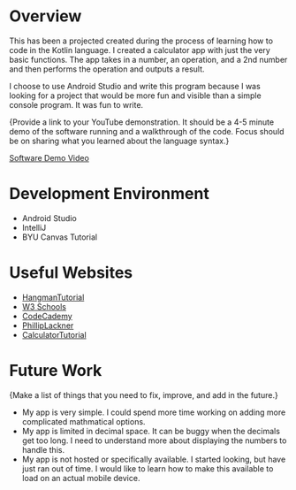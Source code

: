 # Overview

This has been a projected created during the process of learning how to code in the Kotlin language.  I created a calculator app with just the very basic functions.  The app takes in a number, an operation, and a 2nd number and then performs the operation and outputs a result.   

I choose to use Android Studio and write this program because I was looking for a project that would be more fun and visible than a simple console program.  It was fun to write.

{Provide a link to your YouTube demonstration. It should be a 4-5 minute demo of the software running and a walkthrough of the code. Focus should be on sharing what you learned about the language syntax.}

[Software Demo Video](http://youtube.link.goes.here)

# Development Environment

- Android Studio
- IntelliJ
- BYU Canvas Tutorial

# Useful Websites

- [HangmanTutorial](https://www.youtube.com/watch?v=kGGpH7ypxAU&list=PLY_EvkPvsCIOZZkn0zpz58CQfbDqkyJm0&index=12&t=276s)
- [W3 Schools](https://www.w3schools.com/kotlin/index.php)
- [CodeCademy](https://www.codecademy.com/catalog/language/kotlin)
- [PhillipLackner](https://www.youtube.com/playlist?list=PLQkwcJG4YTCRSQikwhtoApYs9ij_Hc5Z9)
- [CalculatorTutorial](https://www.youtube.com/watch?v=2hSHgungOKI&list=PLY_EvkPvsCIOZZkn0zpz58CQfbDqkyJm0&index=18&t=62s)

# Future Work

{Make a list of things that you need to fix, improve, and add in the future.}

- My app is very simple.  I could spend more time working on adding more complicated mathmatical options.
- My app is limited in decimal space.  It can be buggy when the decimals get too long. I need to understand more about displaying the numbers to handle this.
- My app is not hosted or specifically available. I started looking, but have just ran out of time.  I would like to learn how to make this available to load on an actual mobile device.
